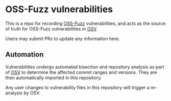 # OSS-Fuzz vulnerabilities

This is a repo for recording [OSS-Fuzz](https://github.com/google/oss-fuzz)
vulnerabilities, and acts as the source of truth for OSS-Fuzz vulnerabilities in
[OSV].

Users may submit PRs to update any information here.

## Automation

Vulnerabilities undergo automated bisection and repository analysis as part of 
[OSV] to determine the affected commit ranges and versions. They are then
automatically imported in this repository.

Any user changes to vulnerability files in this repository will trigger a
re-analysis by OSV.

[OSV]: https://github.com/google/osv
